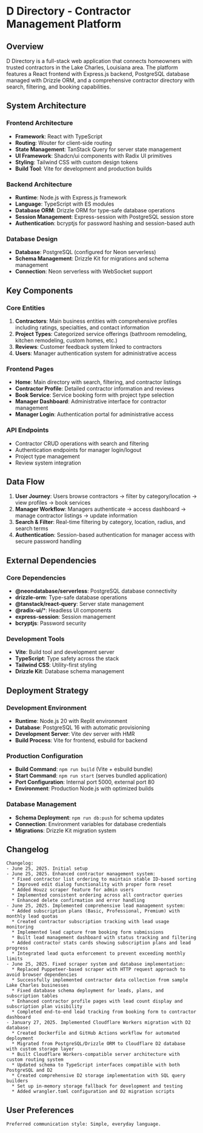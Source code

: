# D Directory - Contractor Management Platform

## Overview

D Directory is a full-stack web application that connects homeowners with trusted contractors in the Lake Charles, Louisiana area. The platform features a React frontend with Express.js backend, PostgreSQL database managed with Drizzle ORM, and a comprehensive contractor directory with search, filtering, and booking capabilities.

## System Architecture

### Frontend Architecture
- **Framework**: React with TypeScript
- **Routing**: Wouter for client-side routing
- **State Management**: TanStack Query for server state management
- **UI Framework**: Shadcn/ui components with Radix UI primitives
- **Styling**: Tailwind CSS with custom design tokens
- **Build Tool**: Vite for development and production builds

### Backend Architecture
- **Runtime**: Node.js with Express.js framework
- **Language**: TypeScript with ES modules
- **Database ORM**: Drizzle ORM for type-safe database operations
- **Session Management**: Express-session with PostgreSQL session store
- **Authentication**: bcryptjs for password hashing and session-based auth

### Database Design
- **Database**: PostgreSQL (configured for Neon serverless)
- **Schema Management**: Drizzle Kit for migrations and schema management
- **Connection**: Neon serverless with WebSocket support

## Key Components

### Core Entities
1. **Contractors**: Main business entities with comprehensive profiles including ratings, specialties, and contact information
2. **Project Types**: Categorized service offerings (bathroom remodeling, kitchen remodeling, custom homes, etc.)
3. **Reviews**: Customer feedback system linked to contractors
4. **Users**: Manager authentication system for administrative access

### Frontend Pages
- **Home**: Main directory with search, filtering, and contractor listings
- **Contractor Profile**: Detailed contractor information and reviews
- **Book Service**: Service booking form with project type selection
- **Manager Dashboard**: Administrative interface for contractor management
- **Manager Login**: Authentication portal for administrative access

### API Endpoints
- Contractor CRUD operations with search and filtering
- Authentication endpoints for manager login/logout
- Project type management
- Review system integration

## Data Flow

1. **User Journey**: Users browse contractors → filter by category/location → view profiles → book services
2. **Manager Workflow**: Managers authenticate → access dashboard → manage contractor listings → update information
3. **Search & Filter**: Real-time filtering by category, location, radius, and search terms
4. **Authentication**: Session-based authentication for manager access with secure password handling

## External Dependencies

### Core Dependencies
- **@neondatabase/serverless**: PostgreSQL database connectivity
- **drizzle-orm**: Type-safe database operations
- **@tanstack/react-query**: Server state management
- **@radix-ui/***: Headless UI components
- **express-session**: Session management
- **bcryptjs**: Password security

### Development Tools
- **Vite**: Build tool and development server
- **TypeScript**: Type safety across the stack
- **Tailwind CSS**: Utility-first styling
- **Drizzle Kit**: Database schema management

## Deployment Strategy

### Development Environment
- **Runtime**: Node.js 20 with Replit environment
- **Database**: PostgreSQL 16 with automatic provisioning
- **Development Server**: Vite dev server with HMR
- **Build Process**: Vite for frontend, esbuild for backend

### Production Configuration
- **Build Command**: `npm run build` (Vite + esbuild bundle)
- **Start Command**: `npm run start` (serves bundled application)
- **Port Configuration**: Internal port 5000, external port 80
- **Environment**: Production Node.js with optimized builds

### Database Management
- **Schema Deployment**: `npm run db:push` for schema updates
- **Connection**: Environment variables for database credentials
- **Migrations**: Drizzle Kit migration system

## Changelog

```
Changelog:
- June 25, 2025. Initial setup
- June 25, 2025. Enhanced contractor management system:
  * Fixed contractor list ordering to maintain stable ID-based sorting
  * Improved edit dialog functionality with proper form reset
  * Added Houzz scraper feature for admin users
  * Implemented consistent ordering across all contractor queries
  * Enhanced delete confirmation and error handling
- June 25, 2025. Implemented comprehensive lead management system:
  * Added subscription plans (Basic, Professional, Premium) with monthly lead quotas
  * Created contractor subscription tracking with lead usage monitoring
  * Implemented lead capture from booking form submissions
  * Built lead management dashboard with status tracking and filtering
  * Added contractor stats cards showing subscription plans and lead progress
  * Integrated lead quota enforcement to prevent exceeding monthly limits
- June 25, 2025. Fixed scraper system and database implementation:
  * Replaced Puppeteer-based scraper with HTTP request approach to avoid browser dependencies
  * Successfully implemented contractor data collection from sample Lake Charles businesses
  * Fixed database schema deployment for leads, plans, and subscription tables
  * Enhanced contractor profile pages with lead count display and subscription plan visibility
  * Completed end-to-end lead tracking from booking form to contractor dashboard
- January 27, 2025. Implemented Cloudflare Workers migration with D2 database:
  * Created Dockerfile and GitHub Actions workflow for automated deployment
  * Migrated from PostgreSQL/Drizzle ORM to Cloudflare D2 database with custom storage layer
  * Built Cloudflare Workers-compatible server architecture with custom routing system
  * Updated schema to TypeScript interfaces compatible with both PostgreSQL and D2
  * Created comprehensive D2 storage implementation with SQL query builders
  * Set up in-memory storage fallback for development and testing
  * Added wrangler.toml configuration and D2 migration scripts
```

## User Preferences

```
Preferred communication style: Simple, everyday language.
```